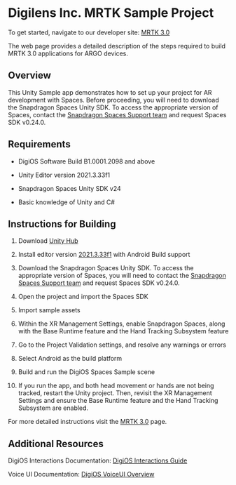 # Digilens Inc. MRTK Sample Project
 
To get started, navigate to our developer site:  [MRTK 3.0](https://developer.digilens.com/hc/en-us/articles/33973966615323-MRTK-3-0)
 
The web page provides a detailed description of the steps required to build MRTK 3.0 applications for ARGO devices.
 
## Overview
 
This Unity Sample app demonstrates how to set up your project for AR development with Spaces. Before proceeding, you will need to download the Snapdragon Spaces Unity SDK. To access the appropriate version of Spaces, contact the [Snapdragon Spaces Support team](https://support.spaces.qualcomm.com/support/tickets/new) and request Spaces SDK v0.24.0.
 
## Requirements
 
- DigiOS Software Build B1.0001.2098 and above
 
- Unity Editor version 2021.3.33f1
 
- Snapdragon Spaces Unity SDK v24
 
- Basic knowledge of Unity and C#
 
 
## Instructions for Building

1. Download [Unity Hub](https://unity.com/download)

2. Install editor version [2021.3.33f1](https://unity.com/releases/editor/archive) with Android Build support

3.  Download the Snapdragon Spaces Unity SDK. To access the appropriate version of Spaces, you will need to contact the [Snapdragon Spaces Support team](https://support.spaces.qualcomm.com/support/tickets/new) and request Spaces SDK v0.24.0.

4. Open the project and import the Spaces SDK

5. Import sample assets

6. Within the XR Management Settings, enable Snapdragon Spaces, along with the Base Runtime feature and the Hand Tracking Subsystem feature

7. Go to the Project Validation settings, and resolve any warnings or errors

8. Select Android as the build platform

9. Build and run the DigiOS Spaces Sample scene

10. If you run the app, and both head movement or hands are not being tracked, restart the Unity project. Then, revisit the XR Management Settings and ensure the Base Runtime feature and the Hand Tracking Subsystem are enabled. 
 
For more detailed instructions visit the [MRTK 3.0](https://developer.digilens.com/hc/en-us/articles/33973966615323-MRTK-3-0) page.
 
## Additional Resources
 
DigiOS Interactions Documentation: [DigiOS Interactions Guide](https://developer.digilens.com/hc/en-us/articles/32357557307931-DigiOS-Interactions-Guide)
 
Voice UI Documentation: [DigiOS VoiceUI Overview](https://developer.digilens.com/hc/en-us/articles/19931447980827-DigiOS-VoiceUI)

 
